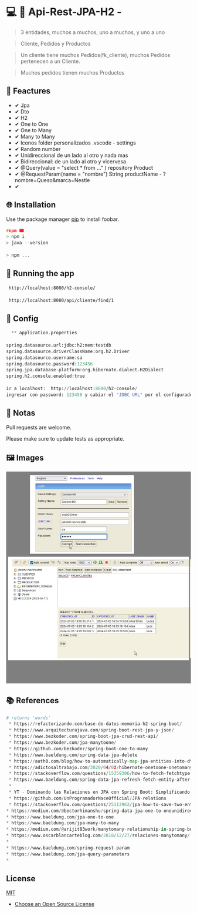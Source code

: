 

# 💻 💎 Api-Rest-JPA-H2 -

> 3 entidades, muchos a muchos, uno a muchos, y uno a uno

>Cliente, Pedidos y Productos

>Un cliente tiene muchos Pedidos(fk_cliente), muchos Pedidos pertenecen a un Cliente.

>Muchos pedidos tienen muchos Productos

## 📌 Feactures

 * ✔ Jpa
 * ✔ Dto
 * ✔ H2
 * ✔ One to One
 * ✔ One to Many
 * ✔ Many to Many
 * ✔ Iconos folder personalizados .vscode - settings
 * ✔ Random number
 * ✔ Unidireccional de un lado al otro y nada mas
 * ✔ Bidireccional: de un lado al otro y vicervesa
 * ✔ @Query(value = "select * from ..." ) repository Product
 * ✔ @RequestParam(name = "nombre") String productName - ?nombre=Queso&marca=Nestle
 * ✔




## 🌐 Installation

Use the package manager [pip](https://pip.pypa.io/en/stable/) to install foobar.

```c
#npm 📟
> npm i
> java --version

> npm ...
```

## 🔰 Running the app

```bash
 http://localhost:8080/h2-console/

 http://localhost:8080/api/cliente/find/1

```

## 📐 Config
```python
  ** application.properties

spring.datasource.url:jdbc:h2:mem:testdb
spring.datasource.driverClassName:org.h2.Driver
spring.datasource.username:sa
spring.datasource.password:123456
spring.jpa.database-platform:org.hibernate.dialect.H2Dialect
spring.h2.console.enabled:true

ir a localhost:  http://localhost:8080/h2-console/
ingresar con password: 123456 y cabiar el "JDBC URL" por el configurado.

```

## 📝 Notas

Pull requests are welcome.

Please make sure to update tests as appropriate.

## 🖼 Images
  <img src=main.jpg alt="Main"/>

## 📚 References

```python
# returns 'words'
 * https://refactorizando.com/base-de-datos-memoria-h2-spring-boot/
 * https://www.arquitecturajava.com/spring-boot-rest-jpa-y-json/
 * https://www.bezkoder.com/spring-boot-jpa-crud-rest-api/
 * https://www.bezkoder.com/jpa-manytoone/
 * https://github.com/bezkoder/spring-boot-one-to-many
 * https://www.baeldung.com/spring-data-jpa-delete
 * https://auth0.com/blog/how-to-automatically-map-jpa-entities-into-dtos-in-spring-boot-using-mapstruct/
 * https://adictosaltrabajo.com/2020/04/02/hibernate-onetoone-onetomany-manytoone-y-manytomany/
 * https://stackoverflow.com/questions/15359306/how-to-fetch-fetchtype-lazy-associations-with-jpa-and-hibernate-in-a-spring-cont
 * https://www.baeldung.com/spring-data-jpa-refresh-fetch-entity-after-save
 * 
 * YT - Dominando las Relaciones en JPA con Spring Boot: Simplificando tus conexiones a bases de datos
 * https://github.com/UnProgramadorNaceOfficial/JPA-relations
 * https://stackoverflow.com/questions/25112962/jpa-how-to-save-two-entities-that-have-one-to-one-relation
* https://medium.com/@bectorhimanshu/spring-data-jpa-one-to-oneunidirectional-relationship-0c6199bc6e8a
* https://www.baeldung.com/jpa-one-to-one
* https://www.baeldung.com/jpa-many-to-many
* https://medium.com/@arijit83work/manytomany-relationship-in-spring-boot-with-hibernate-and-jpa-35d7b4fdf3bf
* https://www.oscarblancarteblog.com/2018/12/27/relaciones-manytomany/
* 
* https://www.baeldung.com/spring-request-param
* https://www.baeldung.com/jpa-query-parameters
* 

```

## License

[MIT](https://choosealicense.com/licenses/mit/)

* [Choose an Open Source License](https://choosealicense.com)
